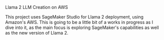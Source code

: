 Llama 2 LLM Creation on AWS

This project uses SageMaker Studio for Llama 2 deployment, using Amazon's AWS. This is going to be a little bit of a works in progress as I dive into it, as the main focus is exploring SageMaker's capabilities as well as the new version of Llama 2.

